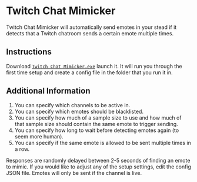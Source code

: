 # Twitch Chat Mimicker
Twitch Chat Mimicker will automatically send emotes in your stead if it detects that a Twitch chatroom sends a certain emote multiple times.


## Instructions

Download [`Twitch Chat Mimicker.exe`](https://github.com/ActuallyGiggles/Twitch-Chat-Mimicker/releases/download/1.0/Twitch.Chat.Mimicker.exe) launch it. It will run you through the first time setup and create a config file in the folder that you run it in.

## Additional Information

1. You can specify which channels to be active in.
2. You can specify which emotes should be blacklisted.
3. You can specify how much of a sample size to use and how much of that sample size should contain the same emote to trigger sending.
4. You can specify how long to wait before detecting emotes again (to seem more human).
5. You can specify if the same emote is allowed to be sent multiple times in a row.

Responses are randomly delayed between 2-5 seconds of finding an emote to mimic.
If you would like to adjust any of the setup settings, edit the config JSON file.
Emotes will only be sent if the channel is live.

